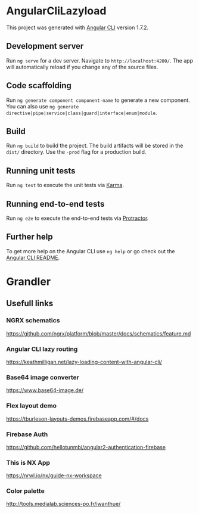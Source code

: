 # AngularCliLazyload

This project was generated with [Angular CLI](https://github.com/angular/angular-cli) version 1.7.2.

## Development server

Run `ng serve` for a dev server. Navigate to `http://localhost:4200/`. The app will automatically reload if you change any of the source files.

## Code scaffolding

Run `ng generate component component-name` to generate a new component. You can also use `ng generate directive|pipe|service|class|guard|interface|enum|module`.

## Build

Run `ng build` to build the project. The build artifacts will be stored in the `dist/` directory. Use the `-prod` flag for a production build.

## Running unit tests

Run `ng test` to execute the unit tests via [Karma](https://karma-runner.github.io).

## Running end-to-end tests

Run `ng e2e` to execute the end-to-end tests via [Protractor](http://www.protractortest.org/).

## Further help

To get more help on the Angular CLI use `ng help` or go check out the [Angular CLI README](https://github.com/angular/angular-cli/blob/master/README.md).
# Grandler

## Usefull links
### NGRX schematics
https://github.com/ngrx/platform/blob/master/docs/schematics/feature.md
### Angular CLI lazy routing
https://keathmilligan.net/lazy-loading-content-with-angular-cli/
### Base64 image converter
https://www.base64-image.de/
### Flex layout demo
https://tburleson-layouts-demos.firebaseapp.com/#/docs
### Firebase Auth
https://github.com/hellotunmbi/angular2-authentication-firebase
### This is NX App
https://nrwl.io/nx/guide-nx-workspace
### Color palette
http://tools.medialab.sciences-po.fr/iwanthue/
